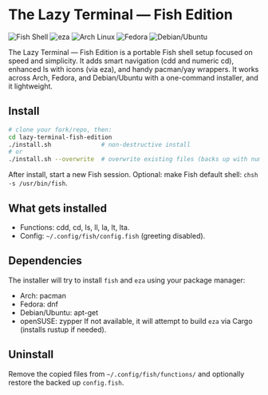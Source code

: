 # The Lazy Terminal — Fish Edition

![Fish Shell](https://img.shields.io/badge/shell-fish-00A0E6?logo=fish)
![eza](https://img.shields.io/badge/tool-eza-7C3AED)
![Arch Linux](https://img.shields.io/badge/support-Arch-blue?logo=arch-linux)
![Fedora](https://img.shields.io/badge/support-Fedora-294172?logo=fedora)
![Debian/Ubuntu](https://img.shields.io/badge/support-Debian%2FUbuntu-A81D33?logo=debian)

The Lazy Terminal — Fish Edition is a portable Fish shell setup focused on speed and simplicity. It adds smart navigation (cdd and numeric cd), enhanced ls with icons (via eza), and handy pacman/yay wrappers. It works across Arch, Fedora, and Debian/Ubuntu with a one-command installer, and it lightweight.

## Install

```bash
# clone your fork/repo, then:
cd lazy-terminal-fish-edition
./install.sh              # non-destructive install
# or
./install.sh --overwrite  # overwrite existing files (backs up with numbered suffixes)
```

After install, start a new Fish session. Optional: make Fish default shell: `chsh -s /usr/bin/fish`.

## What gets installed
- Functions: cdd, cd, ls, ll, la, lt, lta.
- Config: `~/.config/fish/config.fish` (greeting disabled).

## Dependencies
The installer will try to install `fish` and `eza` using your package manager:
- Arch: pacman
- Fedora: dnf
- Debian/Ubuntu: apt-get
- openSUSE: zypper
If not available, it will attempt to build `eza` via Cargo (installs rustup if needed).

## Uninstall
Remove the copied files from `~/.config/fish/functions/` and optionally restore the backed up `config.fish`.
